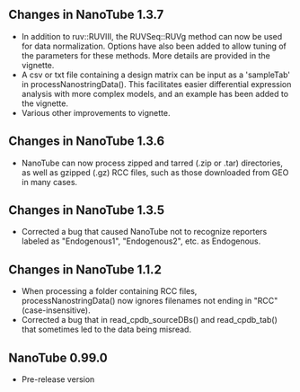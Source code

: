 ## Changes in NanoTube 1.3.7
- In addition to ruv::RUVIII, the RUVSeq::RUVg method can now be used for data
  normalization. Options have also been added to allow tuning of the parameters
  for these methods. More details are provided in the vignette.
- A csv or txt file containing a design matrix can be input as a 'sampleTab'
  in processNanostringData(). This facilitates easier differential expression 
  analysis with more complex models, and an example has been added to the 
  vignette.
- Various other improvements to vignette.

## Changes in NanoTube 1.3.6
- NanoTube can now process zipped and tarred (.zip or .tar) directories, as
  well as gzipped (.gz) RCC files, such as those downloaded from GEO in many
  cases.

## Changes in NanoTube 1.3.5
- Corrected a bug that caused NanoTube not to recognize reporters labeled as 
  "Endogenous1", "Endogenous2", etc. as Endogenous.

## Changes in NanoTube 1.1.2
- When processing a folder containing RCC files, processNanostringData() 
  now ignores filenames not ending in "RCC" (case-insensitive).
- Corrected a bug that in read_cpdb_sourceDBs() and read_cpdb_tab() that
  sometimes led to the data being misread.

## NanoTube 0.99.0
- Pre-release version
